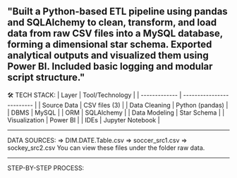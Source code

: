 "Built a Python-based ETL pipeline using pandas and SQLAlchemy to clean, transform, and load data from raw CSV files into a MySQL database, forming a dimensional star schema. Exported analytical outputs and visualized them using Power BI. Included basic logging and modular script structure."
-------------------------------------------------------------------------------------------------------------------------------
🛠 TECH STACK:
| Layer         | Tool/Technology           |
| ------------- | ------------------------- |
| Source Data   | CSV files (3)             |
| Data Cleaning | Python (pandas)           |
| DBMS          | MySQL                     |
| ORM           | SQLAlchemy                |
| Data Modeling | Star Schema               |
| Visualization | Power BI                  |
| IDEs          | Jupyter Notebook          |

------------------------------------------------------------------------------------------------------------------------------
DATA SOURCES:
=> DIM.DATE.Table.csv
=> soccer_src1.csv
=> sockey_src2.csv
You can view these files under the folder raw data.

------------------------------------------------------------------------------------------------------------------------------
STEP-BY-STEP PROCESS:
